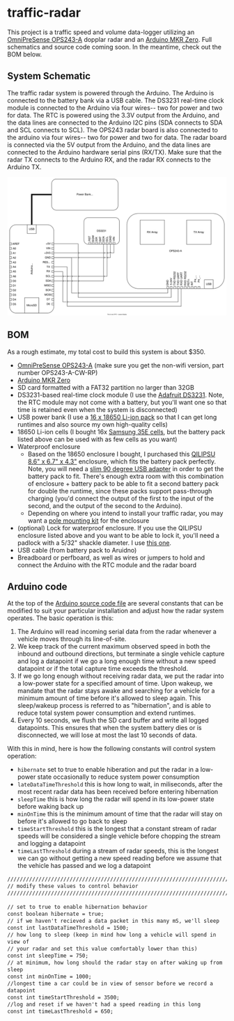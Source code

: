 # traffic-radar
This project is a traffic speed and volume data-logger utilizing an [OmniPreSense OPS243-A](https://omnipresense.com/product/ops243-doppler-radar-sensor/) dopplar radar and an [Arduino MKR Zero](https://docs.arduino.cc/hardware/mkr-zero). Full schematics and source code coming soon. In the meantime, check out the BOM below. 

## System Schematic
The traffic radar system is powered through the Arduino. The Arduino is connected to the battery bank via a USB cable. The DS3231 real-time clock module is connected to the Arduino via four wires-- two for power and two for data. The RTC is powered using the 3.3V output from the Arduino, and the data lines are connected to the Arduino I2C pins (SDA connects to SDA and SCL connects to SCL). The OPS243 radar board is also connected to the arduino via four wires-- two for power and two for data. The radar board is connected via the 5V output from the Arduino, and the data lines are connected to the Arduino hardware serial pins (RX/TX). Make sure that the radar TX connects to the Arduino RX, and the radar RX connects to the Arduino TX.

![system schematic](traffic-radar.svg)

## BOM
As a rough estimate, my total cost to build this system is about $350.
- [OmniPreSense OPS243-A](https://omnipresense.com/product/ops243-doppler-radar-sensor/) (make sure you get the non-wifi version, part number OPS243-A-CW-RP)
- [Arduino MKR Zero](https://docs.arduino.cc/hardware/mkr-zero)
- SD card formatted with a FAT32 partition no larger than 32GB
- DS3231-based real-time clock module (I use the [Adafruit DS3231](https://www.adafruit.com/product/3013). Note, the RTC module may not come with a battery, but you'll want one so that time is retained even when the system is disconnected)
- USB power bank (I use a [16 x 18650 Li-ion pack](https://www.amazon.com/dp/B09TZSSYRV) so that I can get long runtimes and also source my own high-quality cells)
- 18650 Li-ion cells (I bought 16x [Samsung 35E cells](https://www.18650batterystore.com/collections/18650-batteries/products/samsung-35e), but the battery pack listed above can be used with as few cells as you want)
- Waterproof enclosure
  - Based on the 18650 enclosure I bought, I purchased this [QILIPSU 8.6" x 6.7" x 4.3"](https://www.amazon.com/dp/B085QCT543) enclosure, which fits the battery pack perfectly. Note, you will need a [slim 90 degree USB adapter](https://www.amazon.com/dp/B0BVJXN99B) in order to get the battery pack to fit. There's enough extra room with this combination of enclosure + battery pack to be able to fit a second battery pack for double the runtime, since these packs support pass-through charging (you'd connect the output of the first to the input of the second, and the output of the second to the Arduino).
  - Depending on where you intend to install your traffic radar, you may want a [pole mounting kit](https://www.amazon.com/gp/product/B0B4DW4HFM) for the enclosure
- (optional) Lock for waterproof enclosure. If you use the QILIPSU enclosure listed above and you want to be able to lock it, you'll need a padlock with a 5/32" shackle diameter. I use [this one](https://www.amazon.com/dp/B00004SQL5).
- USB cable (from battery pack to Aruidno)
- Breadboard or perfboard, as well as wires or jumpers to hold and connect the Arduino with the RTC module and the radar board

## Arduino code
At the top of the [Arduino source code file](traffic-radar.ino) are several constants that can be modified to suit your particular installation and adjust how the radar system operates. The basic operation is this:
  1. The Arduino will read incoming serial data from the radar whenever a vehicle moves through its line-of-site.
  2. We keep track of the current maximum observed speed in both the inbound and outbound directions, but terminate a single vehicle capture and log a datapoint if we go a long enough time without a new speed datapoint or if the total capture time exceeds the threshold.
  3. If we go long enough without receiving radar data, we put the radar into a low-power state for a specified amount of time. Upon wakeup, we mandate that the radar stays awake and searching for a vehicle for a minimum amount of time before it's allowed to sleep again. This sleep/wakeup process is referred to as "hibernation", and is able to reduce total system power consumption and extend runtimes.
  4. Every 10 seconds, we flush the SD card buffer and write all logged datapoints. This ensures that when the system battery dies or is disconnected, we will lose at most the last 10 seconds of data.

With this in mind, here is how the following constants will control system operation:
- `hibernate` set to true to enable hiberation and put the radar in a low-power state occasionally to reduce system power consumption
- `lateDataTimeThreshold` this is how long to wait, in miliseconds, after the most recent radar data has been received before entering hibernation
- `sleepTime` this is how long the radar will spend in its low-power state before waking back up
- `minOnTime` this is the minimum amount of time that the radar will stay on before it's allowed to go back to sleep
- `timeStartThreshold` this is the longest that a constant stream of radar speeds will be considered a single vehicle before chopping the stream and logging a datapoint
- `timeLastThreshold` during a stream of radar speeds, this is the longest we can go without getting a new speed reading before we assume that the vehicle has passed and we log a datapoint

```
////////////////////////////////////////////////////////////////////////////
// modify these values to control behavior
////////////////////////////////////////////////////////////////////////////

// set to true to enable hibernation behavior
const boolean hibernate = true;
// if we haven't recieved a data packet in this many mS, we'll sleep
const int lastDataTimeThreshold = 1500;
// how long to sleep (keep in mind how long a vehicle will spend in view of
// your radar and set this value comfortably lower than this)
const int sleepTime = 750;
// at minimum, how long should the radar stay on after waking up from sleep
const int minOnTime = 1000;
//longest time a car could be in view of sensor before we record a datapoint
const int timeStartThreshold = 3500;
//log and reset if we haven't had a speed reading in this long
const int timeLastThreshold = 650;
```

